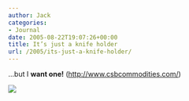```yaml
---
author: Jack
categories:
- Journal
date: 2005-08-22T19:07:26+00:00
title: It’s just a knife holder
url: /2005/its-just-a-knife-holder/
---
```


&#8230;but I **want one!** (<http://www.csbcommodities.com/>)

![][1]

 [1]: /files/viceversa_knife.jpg